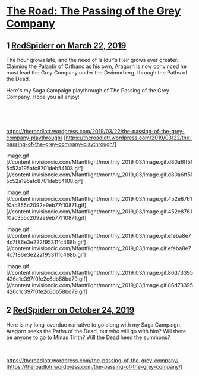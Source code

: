 # [The Road: The Passing of the Grey Company](https://community.fantasyflightgames.com/topic/292626-the-road-the-passing-of-the-grey-company/)

## 1 [RedSpiderr on March 22, 2019](https://community.fantasyflightgames.com/topic/292626-the-road-the-passing-of-the-grey-company/?do=findComment&comment=3654784)

The hour grows late, and the need of Isildur's Heir grows ever greater. Claiming the Palantir of Orthanc as his own, Aragorn is now convinced he must lead the Grey Company under the Dwimorberg, through the Paths of the Dead.

Here's my Saga Campaign playthrough of The Passing of the Grey Company. Hope you all enjoy!

 

 

https://theroadlotr.wordpress.com/2019/03/22/the-passing-of-the-grey-company-playthrough/ [https://theroadlotr.wordpress.com/2019/03/22/the-passing-of-the-grey-company-playthrough/]

image.gif [//content.invisioncic.com/Mfantflight/monthly_2019_03/image.gif.d80a6ff515c52a195afc8701deb54108.gif] [//content.invisioncic.com/Mfantflight/monthly_2019_03/image.gif.d80a6ff515c52a195afc8701deb54108.gif]

image.gif [//content.invisioncic.com/Mfantflight/monthly_2019_03/image.gif.452e8761f0ac355c2092e9eb77f10871.gif] [//content.invisioncic.com/Mfantflight/monthly_2019_03/image.gif.452e8761f0ac355c2092e9eb77f10871.gif]

image.gif [//content.invisioncic.com/Mfantflight/monthly_2019_03/image.gif.efeba8e74c7f86e3e222f95311fc468b.gif] [//content.invisioncic.com/Mfantflight/monthly_2019_03/image.gif.efeba8e74c7f86e3e222f95311fc468b.gif]

image.gif [//content.invisioncic.com/Mfantflight/monthly_2019_03/image.gif.86d73395426c1c397f0fe2c6db58bd79.gif] [//content.invisioncic.com/Mfantflight/monthly_2019_03/image.gif.86d73395426c1c397f0fe2c6db58bd79.gif]

## 2 [RedSpiderr on October 24, 2019](https://community.fantasyflightgames.com/topic/292626-the-road-the-passing-of-the-grey-company/?do=findComment&comment=3813444)

Here is my long-overdue narrative to go along with my Saga Campaign. Aragorn seeks the Paths of the Dead, but who will go with him? Will there be anyone to go to Minas Tirith? Will the Dead heed the summons?

 

https://theroadlotr.wordpress.com/the-passing-of-the-grey-company/ [https://theroadlotr.wordpress.com/the-passing-of-the-grey-company/]

